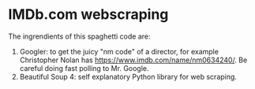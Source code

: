 # IMDb.com webscraping
The ingrendients of this spaghetti code are:
1. Googler: to get the juicy "nm code" of a director, for example Christopher Nolan has https://www.imdb.com/name/nm0634240/. Be careful doing fast polling to Mr. Google.
2. Beautiful Soup 4: self explanatory Python library for web scraping.

